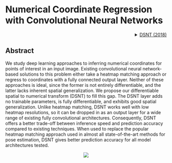 # Numerical Coordinate Regression with Convolutional Neural Networks

<!-- [ALGORITHM] -->

<details>
<summary align="right"><a href="https://arxiv.org/abs/1801.07372v2">DSNT (2018)</a></summary>

```bibtex
@article{nibali2018numerical,
  title={Numerical Coordinate Regression with Convolutional Neural Networks},
  author={Nibali, Aiden and He, Zhen and Morgan, Stuart and Prendergast, Luke},
  journal={arXiv preprint arXiv:1801.07372},
  year={2018}
}
```

</details>

## Abstract

<!-- [ABSTRACT] -->

We study deep learning approaches to inferring numerical coordinates for points of interest in an input image. Existing convolutional neural network-based solutions to this problem either take a heatmap matching approach or regress to coordinates with a fully connected output layer. Neither of these approaches is ideal, since the former is not entirely differentiable, and the latter lacks inherent spatial generalization. We propose our differentiable spatial to numerical transform (DSNT) to fill this gap. The DSNT layer adds no trainable parameters, is fully differentiable, and exhibits good spatial generalization. Unlike heatmap matching, DSNT works well with low heatmap resolutions, so it can be dropped in as an output layer for a wide range of existing fully convolutional architectures. Consequently, DSNT offers a better trade-off between inference speed and prediction accuracy compared to existing techniques. When used to replace the popular heatmap matching approach used in almost all state-of-the-art methods for pose estimation, DSNT gives better prediction accuracy for all model architectures tested.

<!-- [IMAGE] -->

<div align=center>
<img src="https://user-images.githubusercontent.com/13503330/189809838-1f313583-e73b-4843-b396-70b4c979ea77.png">
</div>
